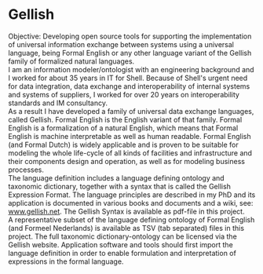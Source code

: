 # Gellish
Objective: Developing open source tools for supporting the implementation of universal information exchange between systems using a universal language, being Formal English or any other language variant of the Gellish family of formalized natural languages.  
I am an information modeler/ontologist with an engineering background and I worked for about 35 years in IT for Shell. Because of Shell's urgent need for data integration, data exchange and interoperability of internal systems and systems of suppliers, I worked for over 20 years on interoperability standards and IM consultancy.  
As a result I have developed a family of universal data exchange languages, called Gellish. Formal English is the English variant of that family. Formal English is a formalization of a natural English, which means that Formal English is machine interpretable as well as human readable. Formal English (and Formal Dutch) is widely applicable and is proven to be suitable for modeling the whole life-cycle of all kinds of facilities and infrastructure and their components design and operation, as well as for modeling business processes.  
The language definition includes a language defining ontology and taxonomic dictionary, together with a syntax that is called the Gellish Expression Format. The language principles are described in my PhD and its application is documented in various books and documents and a wiki, see: www.gellish.net. The Gellish Syntax is available as pdf-file in this project.  
A representative subset of the language defining ontology of Formal English (and Formeel Nederlands) is available as TSV (tab separated) files in this project. The full taxonomic dictionary-ontology can be licensed via the Gellish website. Application software and tools should first import the language definition in order to enable formulation and interpretation of expressions in the formal language.
